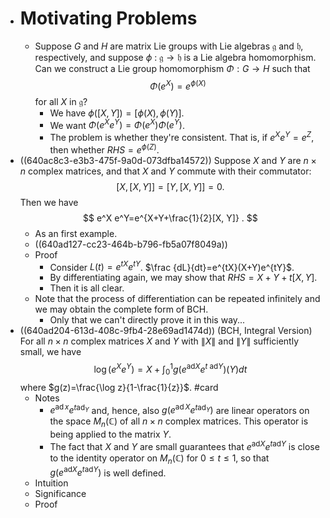- # Motivating Problems
	- Suppose $G$ and $H$ are matrix Lie groups with Lie algebras $\mathfrak{g}$ and $\mathfrak{h}$, respectively, and suppose $\phi$ : $\mathfrak{g} \rightarrow \mathfrak{h}$ is a Lie algebra homomorphism. Can we construct a Lie group homomorphism $\Phi: G \rightarrow H$ such that 
	  $$\Phi\left(e^X\right)=e^{\phi(X)}$$
	   for all $X$ in $\mathfrak{g}$?
		- We have $\phi([X,Y])=[\phi(X),\phi(Y)]$.
		- We want $\Phi\left(e^Xe^Y\right)=\Phi\left(e^X\right)\Phi\left(e^Y\right)$.
		- The problem is whether they're consistent. That is, if $e^Xe^Y=e^Z$, then whether $RHS=e^{\phi(Z)}$.
- ((640ac8c3-e3b3-475f-9a0d-073dfba14572)) Suppose $X$ and $Y$ are $n \times n$ complex matrices, and that $X$ and $Y$ commute with their commutator:
  $$
  [X,[X, Y]]=[Y,[X, Y]]=0 .
  $$
  Then we have
  $$
  e^X e^Y=e^{X+Y+\frac{1}{2}[X, Y]} .
  $$
	- As an first example.
	- ((640ad127-cc23-464b-b796-fb5a07f8049a))
	- Proof
		- Consider $L(t)=e^{tX}e^{tY}$.
		  $\frac {dL}{dt}=e^{tX}(X+Y)e^{tY}$.
		- By differentiating again, we may show that $RHS=X+Y+t[X,Y]$.
		- Then it is all clear.
	- Note that the process of differentiation can be repeated infinitely and we may obtain the complete form of BCH.
		- Only that we can't directly prove it in this way...
- ((640ad204-613d-408c-9fb4-28e69ad1474d)) (BCH, Integral Version) For all $n \times n$ complex matrices $X$ and $Y$ with $\|X\|$ and $\|Y\|$ sufficiently small, we have
  $$
  \log \left(e^X e^Y\right)=X+\int_0^1 g\left(e^{\mathrm{ad} X} e^{t\ \mathrm{ad} Y}\right)(Y) d t 
  $$
  where $g(z)=\frac{\log z}{1-\frac{1}{z}}$. #card
	- Notes
		- $e^{\operatorname{ad} x} e^{t \mathrm{ad}_Y}$ and, hence, also $g\left(e^{\operatorname{ad} X} e^{t \mathrm{ad}_Y}\right)$ are linear operators on the space $M_n(\mathbb{C})$ of all $n \times n$ complex matrices. This operator is being applied to the matrix $Y$.
		- The fact that $X$ and $Y$ are small guarantees that $e^{\mathrm{ad} X} e^{t \mathrm{ad} Y}$ is close to the identity operator on $M_n(\mathbb{C})$ for $0 \leq t \leq 1$, so that $g\left(e^{\mathrm{ad} X} e^{t \mathrm{ad} Y}\right)$ is well defined.
	- Intuition
	- Significance
	- Proof
